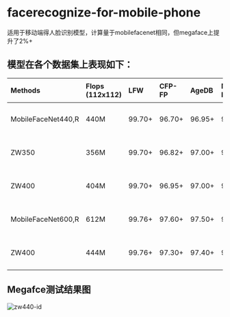 # facerecognize-for-mobile-phone
适用于移动端得人脸识别模型，计算量于mobilefacenet相同，但megaface上提升了2%+

## 模型在各个数据集上表现如下：
|Methods|Flops (112x112)|LFW|CFP-FP|AgeDB|Megaface-Id|Megaface-Ver@1e-6|备 注
|:----|:----|:-----|:----|:----|:-----|:-----|:-----|
|MobileFaceNet440,R|440M|99.70+|96.70+|96.95+|92.85+|94.20+|未开源
|ZW350|356M|99.70+|96.82+|97.00+|93.90+|94.70+|未开源
|ZW400|404M|99.70+|96.95+|97.00+|94.46+|95.60+|未开源
|MobileFaceNet600,R|612M|99.76+|97.60+|97.50+|95.14+|95.98+|已开源
|ZW400|444M|99.76+|97.30+|97.40+|95.25+|96.00+|已开源

## Megafce测试结果图
![zw440-id](https://github.com/olojuwin/facerecognize-for-mobile-phone/tree/master/img/zw443m-ID.jpg)

